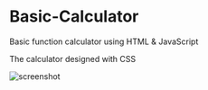 # Basic-Calculator
Basic function calculator using HTML &amp; JavaScript

The calculator designed with CSS 


![screenshot](https://github.com/user-attachments/assets/018f3d23-c558-40c5-bef9-1a9a7559faeb)
